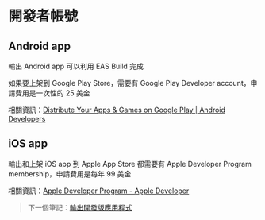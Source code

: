# 開發者帳號

## Android app

輸出 Android app 可以利用 EAS Build 完成

如果要上架到 Google Play Store，需要有 Google Play Developer account，申請費用是一次性的 25 美金

相關資訊：[Distribute Your Apps & Games on Google Play | Android Developers](https://developer.android.com/distribute)

## iOS app

輸出和上架 iOS app 到 Apple App Store 都需要有 Apple Developer Program membership，申請費用是每年 99 美金

相關資訊：[Apple Developer Program - Apple Developer](https://developer.apple.com/programs/)

> 下一個筆記：[輸出開發版應用程式](/notes/09-development-build.md)